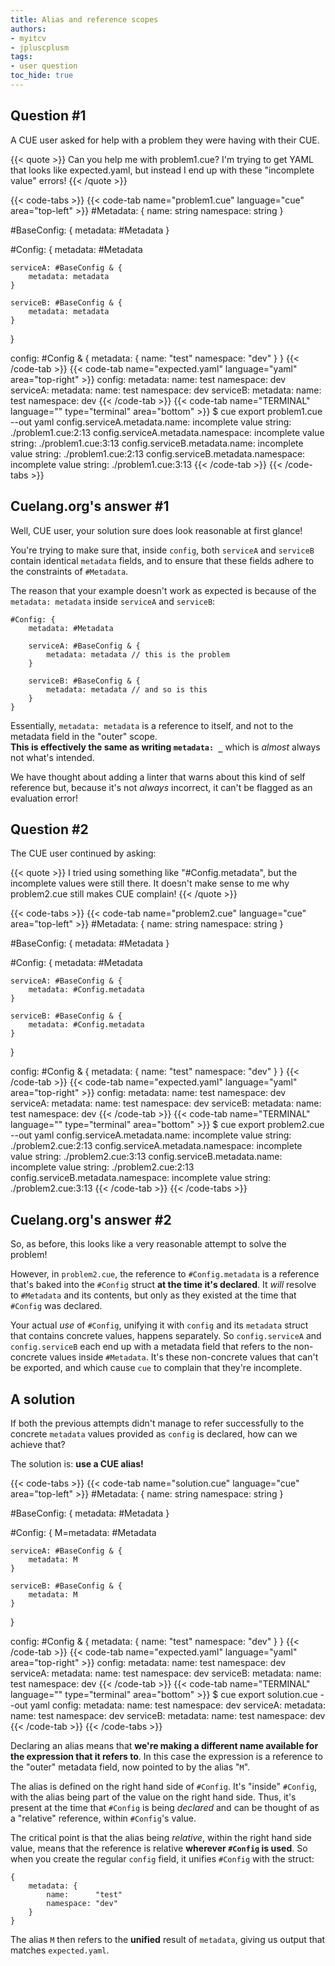 ```yaml
---
title: Alias and reference scopes
authors:
- myitcv
- jpluscplusm
tags:
- user question
toc_hide: true
---
```


## Question #1

A CUE user asked for help with a problem they were having with their CUE.

{{< quote >}}
Can you help me with problem1.cue? I'm trying to get YAML that looks like
expected.yaml, but instead I end up with these "incomplete value" errors!
{{< /quote >}}

{{< code-tabs >}}
{{< code-tab name="problem1.cue" language="cue"  area="top-left" >}}
#Metadata: {
	name:      string
	namespace: string
}

#BaseConfig: {
	metadata: #Metadata
}

#Config: {
	metadata: #Metadata

	serviceA: #BaseConfig & {
		metadata: metadata
	}

	serviceB: #BaseConfig & {
		metadata: metadata
	}
}

config: #Config & {
	metadata: {
		name:      "test"
		namespace: "dev"
	}
}
{{< /code-tab >}}
{{< code-tab name="expected.yaml" language="yaml"  area="top-right" >}}
config:
  metadata:
    name: test
    namespace: dev
  serviceA:
    metadata:
      name: test
      namespace: dev
  serviceB:
    metadata:
      name: test
      namespace: dev
{{< /code-tab >}}
{{< code-tab name="TERMINAL" language="" type="terminal" area="bottom" >}}
$ cue export problem1.cue --out yaml
config.serviceA.metadata.name: incomplete value string:
    ./problem1.cue:2:13
config.serviceA.metadata.namespace: incomplete value string:
    ./problem1.cue:3:13
config.serviceB.metadata.name: incomplete value string:
    ./problem1.cue:2:13
config.serviceB.metadata.namespace: incomplete value string:
    ./problem1.cue:3:13
{{< /code-tab >}}
{{< /code-tabs >}}

## Cuelang.org's answer #1

Well, CUE user, your solution sure does look reasonable at first glance!

You're trying to make sure that, inside `config`, both `serviceA` and
`serviceB` contain identical `metadata` fields, and to ensure that these fields
adhere to the constraints of `#Metadata`.

The reason that your example doesn't work as expected is
because of the `metadata: metadata` inside `serviceA` and `serviceB`:

```cue
#Config: {
	metadata: #Metadata

	serviceA: #BaseConfig & {
		metadata: metadata // this is the problem
	}

	serviceB: #BaseConfig & {
		metadata: metadata // and so is this
	}
}
```

Essentially, `metadata: metadata` is a reference to itself, and not to the
metadata field in the "outer" scope.\
**This is effectively the same as writing `metadata: _`** which is *almost*
always not what's intended.

We have thought about adding a linter that warns about this kind of self
reference but, because it's not *always* incorrect, it can't be flagged as an
evaluation error!

## Question #2

The CUE user continued by asking:

{{< quote >}}
I tried using something like "#Config.metadata", but the incomplete values were
still there. It doesn't make sense to me why problem2.cue still makes CUE
complain!
{{< /quote >}}

{{< code-tabs >}}
{{< code-tab name="problem2.cue" language="cue"  area="top-left" >}}
#Metadata: {
	name:      string
	namespace: string
}

#BaseConfig: {
	metadata: #Metadata
}

#Config: {
	metadata: #Metadata

	serviceA: #BaseConfig & {
		metadata: #Config.metadata
	}

	serviceB: #BaseConfig & {
		metadata: #Config.metadata
	}
}

config: #Config & {
	metadata: {
		name:      "test"
		namespace: "dev"
	}
}
{{< /code-tab >}}
{{< code-tab name="expected.yaml" language="yaml"  area="top-right" >}}
config:
  metadata:
    name: test
    namespace: dev
  serviceA:
    metadata:
      name: test
      namespace: dev
  serviceB:
    metadata:
      name: test
      namespace: dev
{{< /code-tab >}}
{{< code-tab name="TERMINAL" language="" type="terminal" area="bottom" >}}
$ cue export problem2.cue --out yaml
config.serviceA.metadata.name: incomplete value string:
    ./problem2.cue:2:13
config.serviceA.metadata.namespace: incomplete value string:
    ./problem2.cue:3:13
config.serviceB.metadata.name: incomplete value string:
    ./problem2.cue:2:13
config.serviceB.metadata.namespace: incomplete value string:
    ./problem2.cue:3:13
{{< /code-tab >}}
{{< /code-tabs >}}

## Cuelang.org's answer #2

So, as before, this looks like a very reasonable attempt to solve the problem!

However, in `problem2.cue`, the reference to `#Config.metadata` is a reference
that's baked into the `#Config` struct **at the time it's declared**. It *will*
resolve to `#Metadata` and its contents, but only as they existed at the time
that `#Config` was declared.

Your actual *use* of `#Config`, unifying it with `config` and its `metadata`
struct that contains concrete values, happens separately. So `config.serviceA`
and `config.serviceB` each end up with a metadata field that refers to the
non-concrete values inside `#Metadata`. It's these non-concrete values that
can't be exported, and which cause `cue` to complain that they're incomplete.

## A solution

If both the previous attempts didn't manage to refer successfully to the
concrete `metadata` values provided as `config` is declared, how can we achieve
that?

The solution is: **use a CUE alias!**

{{< code-tabs >}}
{{< code-tab name="solution.cue" language="cue"  area="top-left" >}}
#Metadata: {
	name:      string
	namespace: string
}

#BaseConfig: {
	metadata: #Metadata
}

#Config: {
	M=metadata: #Metadata

	serviceA: #BaseConfig & {
		metadata: M
	}

	serviceB: #BaseConfig & {
		metadata: M
	}
}

config: #Config & {
	metadata: {
		name:      "test"
		namespace: "dev"
	}
}
{{< /code-tab >}}
{{< code-tab name="expected.yaml" language="yaml"  area="top-right" >}}
config:
  metadata:
    name: test
    namespace: dev
  serviceA:
    metadata:
      name: test
      namespace: dev
  serviceB:
    metadata:
      name: test
      namespace: dev
{{< /code-tab >}}
{{< code-tab name="TERMINAL" language="" type="terminal" area="bottom" >}}
$ cue export solution.cue --out yaml
config:
  metadata:
    name: test
    namespace: dev
  serviceA:
    metadata:
      name: test
      namespace: dev
  serviceB:
    metadata:
      name: test
      namespace: dev
{{< /code-tab >}}
{{< /code-tabs >}}

Declaring an alias means that **we're making a different name available for the
expression that it refers to**. In this case the expression is a reference to
the "outer" metadata field, now pointed to by the alias "`M`".

The alias is defined on the right hand side of `#Config`. It's "inside" `#Config`,
with the alias being part of the value on the right hand side. Thus, it's
present at the time that `#Config` is being *declared* and can be thought of as
a "relative" reference, within `#Config`'s value.

The critical point is that the alias being *relative*, within the right hand side
value, means that the reference is relative **wherever `#Config` is used**. So
when you create the regular `config` field, it unifies `#Config` with the
struct:

```cue
{
	metadata: {
		name:      "test"
		namespace: "dev"
	}
}
```

The alias `M` then refers to the **unified** result of `metadata`, giving us
output that matches `expected.yaml`.

